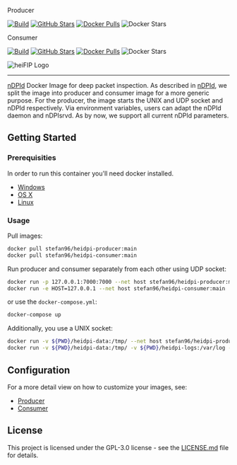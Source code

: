 Producer

[![Build](https://github.com/stefanDeveloper/heidpi/actions/workflows/docker-publish-producer.yml/badge.svg)](https://github.com/stefanDeveloper/heidpi/actions/workflows/docker-publish-producer.yml) [![GitHub Stars](https://img.shields.io/github/stars/stefanDeveloper/heidpi)](https://github.com/stefanDeveloper/heidpi/) [![Docker Pulls](https://img.shields.io/docker/pulls/stefan96/heidpi-producer.svg)](https://hub.docker.com/r/stefan96/heidpi-producer/) ![Docker Stars](https://img.shields.io/docker/stars/stefan96/heidpi-producer)

Consumer

[![Build](https://github.com/stefanDeveloper/heidpi/actions/workflows/docker-publish-consumer.yml/badge.svg)](https://github.com/stefanDeveloper/heidpi/actions/workflows/docker-publish-consumer.yml) [![GitHub Stars](https://img.shields.io/github/stars/stefanDeveloper/heidpi)](https://github.com/stefanDeveloper/heidpi/) [![Docker Pulls](https://img.shields.io/docker/pulls/stefan96/heidpi-consumer.svg)](https://hub.docker.com/r/stefan96/heidpi-consumer/) ![Docker Stars](https://img.shields.io/docker/stars/stefan96/heidpi-consumer)


![heiFIP Logo](https://raw.githubusercontent.com/stefanDeveloper/heiDPI/main/assets/heidpi_logo.png?raw=true)


--------------------------------------------------------------------------------



[nDPId](https://github.com/utoni/nDPId) Docker Image for deep packet inspection. As described in [nDPId](https://github.com/utoni/nDPId/blob/main/README.md), we split the image into producer and consumer image for a more generic purpose. For the producer, the image starts the UNIX and UDP socket and nDPId respectively. Via environment variables, users can adapt the nDPId daemon and nDPIsrvd. As by now, we support all current nDPId parameters.

## Getting Started


### Prerequisities


In order to run this container you'll need docker installed.

* [Windows](https://docs.docker.com/windows/started)
* [OS X](https://docs.docker.com/mac/started/)
* [Linux](https://docs.docker.com/linux/started/)

### Usage

Pull images:

```sh
docker pull stefan96/heidpi-producer:main
docker pull stefan96/heidpi-consumer:main
```

Run producer and consumer separately from each other using UDP socket:

```sh
docker run -p 127.0.0.1:7000:7000 --net host stefan96/heidpi-producer:main
docker run -e HOST=127.0.0.1 --net host stefan96/heidpi-consumer:main
```

or use the `docker-compose.yml`:

```sh
docker-compose up
```

Additionally, you use a UNIX socket:

```sh
docker run -v ${PWD}/heidpi-data:/tmp/ --net host stefan96/heidpi-producer:main
docker run -v ${PWD}/heidpi-data:/tmp/ -v ${PWD}/heidpi-logs:/var/log -e UNIX=/tmp/nDPIsrvd-daemon-distributor.sock --net host stefan96/heidpi-consumer:main
```

## Configuration

For a more detail view on how to customize your images, see:

- [Producer](./README.producer.md)
- [Consumer](./README.consumer.md)

## License

This project is licensed under the GPL-3.0 license - see the [LICENSE.md](LICENSE.md) file for details.
